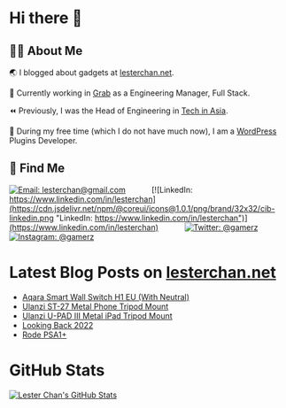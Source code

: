 # Hi there 👋

## 👨‍💻 About Me

🌏 I blogged about gadgets at [lesterchan.net](https://lesterchan.net).

🥞 Currently working in [Grab](https://grab.com) as a Engineering Manager, Full Stack.

⏪ Previously, I was the Head of Engineering in [Tech in Asia](https://www.techinasia.com).

🔌 During my free time (which I do not have much now), I am a [WordPress](https://wordpress.org) Plugins Developer.

## 🔎 Find Me

[![Email: lesterchan@gmail.com](https://cdn.jsdelivr.net/npm/@coreui/icons@1.0.1/png/brand/32x32/cib-gmail.png "Email: lesterchan@gmail.com")](mailto:lesterchan@gmail.com)
&nbsp;&nbsp;&nbsp;&nbsp;&nbsp;&nbsp;&nbsp;&nbsp;&nbsp;&nbsp;
[![LinkedIn: https://www.linkedin.com/in/lesterchan](https://cdn.jsdelivr.net/npm/@coreui/icons@1.0.1/png/brand/32x32/cib-linkedin.png "LinkedIn: https://www.linkedin.com/in/lesterchan")](https://www.linkedin.com/in/lesterchan)
&nbsp;&nbsp;&nbsp;&nbsp;&nbsp;&nbsp;&nbsp;&nbsp;&nbsp;&nbsp;
[![Twitter: @gamerz](https://cdn.jsdelivr.net/npm/@coreui/icons@1.0.1/png/brand/32x32/cib-twitter.png "Twitter: @gamerz")](https://twitter.com/gamerz)
&nbsp;&nbsp;&nbsp;&nbsp;&nbsp;&nbsp;&nbsp;&nbsp;&nbsp;&nbsp;
[![Instagram: @gamerz](https://cdn.jsdelivr.net/npm/@coreui/icons@1.0.1/png/brand/32x32/cib-instagram.png "Instagram: @gamerz")](https://instagram.com/gamerz)

# Latest Blog Posts on [lesterchan.net](https://lesterchan.net)

<!-- BLOG-POST-LIST:START -->
- [Aqara Smart Wall Switch H1 EU &lpar;With Neutral&rpar;](https://lesterchan.net/blog/2023/01/25/aqara-smart-wall-switch-h1-eu-with-neutral/)
- [Ulanzi ST-27 Metal Phone Tripod Mount](https://lesterchan.net/blog/2023/01/11/ulanzi-st-27-metal-phone-tripod-mount/)
- [Ulanzi U-PAD III Metal iPad Tripod Mount](https://lesterchan.net/blog/2023/01/04/ulanzi-u-pad-iii-metal-ipad-tripod-mount/)
- [Looking Back 2022](https://lesterchan.net/blog/2022/12/31/looking-back-2022/)
- [Rode PSA1+](https://lesterchan.net/blog/2022/12/27/rode-psa1/)
<!-- BLOG-POST-LIST:END -->

# GitHub Stats

[![Lester Chan's GitHub Stats](https://github-readme-stats.vercel.app/api?username=lesterchan&show_icons=true&private=true&include_all_commits=true "Lester Chan's GitHub Stats")](https://github.com/lesterchan)
